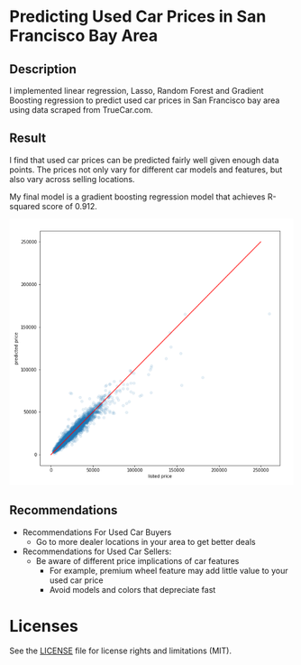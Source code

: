 # Predicting Used Car Prices in San Francisco Bay Area

## Description
I implemented linear regression, Lasso, Random Forest and Gradient Boosting regression to predict used car prices in San Francisco bay area using data scraped from TrueCar.com.

## Result
I find that used car prices can be predicted fairly well given enough data points. The prices not only vary for different car models and features, but also vary across selling locations.

My final model is a gradient boosting regression model that achieves R-squared score of 0.912.

![Predicted Prices Versus True Prices](/raw/predicted_value_check.png?raw=true)

## Recommendations
* Recommendations For Used Car Buyers
    * Go to more dealer locations in your area to get better deals
* Recommendations for Used Car Sellers:
    * Be aware of different price implications of car features
        * For example, premium wheel feature may add little value to your used car price
        * Avoid models and colors that depreciate fast

# Licenses
See the [LICENSE](LICENSE.md) file for license rights and limitations (MIT).
